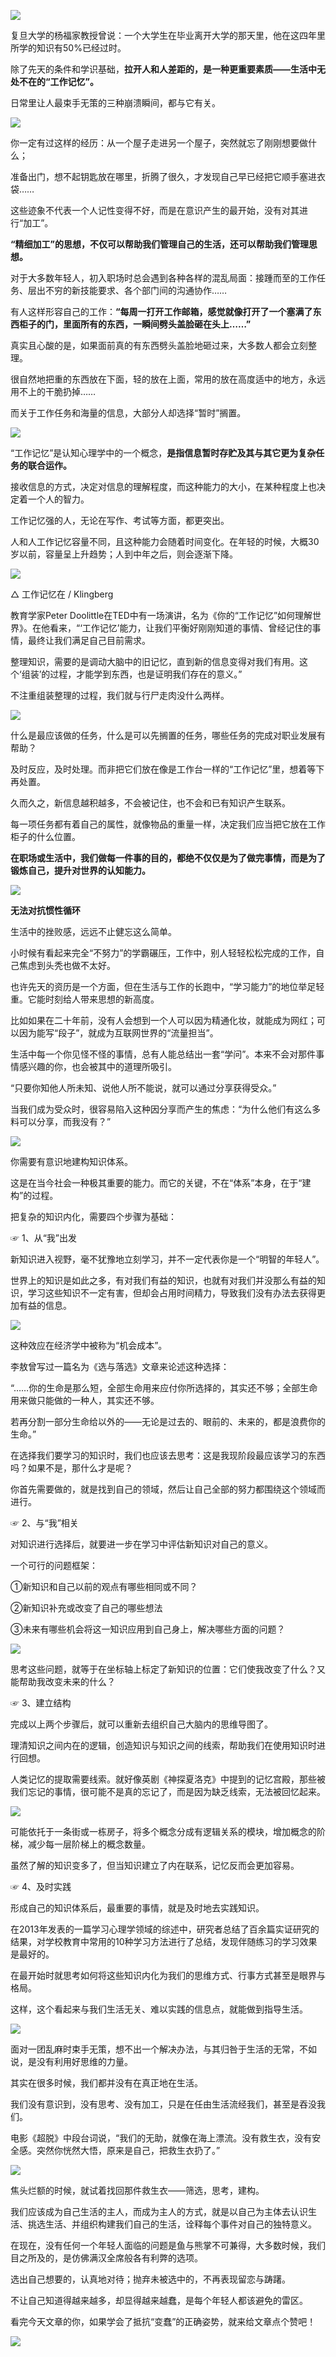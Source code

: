 ![](/images/IMG_1601.JPG)

复旦大学的杨福家教授曾说：一个大学生在毕业离开大学的那天里，他在这四年里所学的知识有50%已经过时。

除了先天的条件和学识基础，**拉开人和人差距的，是一种更重要素质——生活中无处不在的“工作记忆”。**

日常里让人最束手无策的三种崩溃瞬间，都与它有关。

![](/images/IMG_1602.PNG)

你一定有过这样的经历：从一个屋子走进另一个屋子，突然就忘了刚刚想要做什么；

准备出门，想不起钥匙放在哪里，折腾了很久，才发现自己早已经把它顺手塞进衣袋……

这些迹象不代表一个人记性变得不好，而是在意识产生的最开始，没有对其进行“加工”。

**“精细加工”的思想，不仅可以帮助我们管理自己的生活，还可以帮助我们管理思想。**

对于大多数年轻人，初入职场时总会遇到各种各样的混乱局面：接踵而至的工作任务、层出不穷的新技能要求、各个部门间的沟通协作……

有人这样形容自己的工作：**“每周一打开工作邮箱，感觉就像打开了一个塞满了东西柜子的门，里面所有的东西，一瞬间劈头盖脸砸在头上……”**

真实且心酸的是，如果面前真的有东西劈头盖脸地砸过来，大多数人都会立刻整理。

很自然地把重的东西放在下面，轻的放在上面，常用的放在高度适中的地方，永远用不上的干脆扔掉……

而关于工作任务和海量的信息，大部分人却选择“暂时”搁置。

![](/images/IMG_1603.JPG)

“工作记忆”是认知心理学中的一个概念，**是指信息暂时存贮及其与其它更为复杂任务的联合运作。**

接收信息的方式，决定对信息的理解程度，而这种能力的大小，在某种程度上也决定着一个人的智力。

工作记忆强的人，无论在写作、考试等方面，都更突出。

人和人工作记忆容量不同，且这种能力会随着时间变化。在年轻的时候，大概30岁以前，容量呈上升趋势；人到中年之后，则会逐渐下降。

![](/images/IMG_1604.JPG)

△ 工作记忆在 / Klingberg


教育学家Peter Doolittle在TED中有一场演讲，名为《你的“工作记忆”如何理解世界》。在他看来，“‘工作记忆’能力，让我们平衡好刚刚知道的事情、曾经记住的事情，最终让我们满足自己目前需求。

整理知识，需要的是调动大脑中的旧记忆，直到新的信息变得对我们有用。这个‘组装’的过程，才能学到东西，也是证明我们存在的意义。”

不注重组装整理的过程，我们就与行尸走肉没什么两样。

![](/images/IMG_1605.JPG)

什么是最应该做的任务，什么是可以先搁置的任务，哪些任务的完成对职业发展有帮助？

及时反应，及时处理。而非把它们放在像是工作台一样的“工作记忆”里，想着等下再处置。

久而久之，新信息越积越多，不会被记住，也不会和已有知识产生联系。

每一项任务都有着自己的属性，就像物品的重量一样，决定我们应当把它放在工作柜子的什么位置。

**在职场或生活中，我们做每一件事的目的，都绝不仅仅是为了做完事情，而是为了锻炼自己，提升对世界的认知能力。**

![](/images/IMG_1606.PNG)

**无法对抗惯性循环**

生活中的挫败感，远远不止健忘这么简单。

小时候有看起来完全“不努力”的学霸碾压，工作中，别人轻轻松松完成的工作，自己焦虑到头秃也做不太好。

也许先天的资历是一个方面，但在生活与工作的长跑中，“学习能力”的地位举足轻重。它能时刻给人带来思想的新高度。

比如如果在二十年前，没有人会想到一个人可以因为精通化妆，就能成为网红；可以因为能写“段子”，就成为互联网世界的“流量担当”。

生活中每一个你见怪不怪的事情，总有人能总结出一套“学问”。本来不会对那件事情感兴趣的你，也会被其中的道理所吸引。

“只要你知他人所未知、说他人所不能说，就可以通过分享获得受众。”

当我们成为受众时，很容易陷入这种因分享而产生的焦虑：“为什么他们有这么多料可以分享，而我没有？”

![](/images/IMG_1607.JPG)

你需要有意识地建构知识体系。

这是在当今社会一种极其重要的能力。而它的关键，不在“体系”本身，在于“建构”的过程。

把复杂的知识内化，需要四个步骤为基础：


☞ 1、从“我”出发

新知识进入视野，毫不犹豫地立刻学习，并不一定代表你是一个“明智的年轻人”。

世界上的知识是如此之多，有对我们有益的知识，也就有对我们并没那么有益的知识，学习这些知识不一定有害，但却会占用时间精力，导致我们没有办法去获得更加有益的信息。

![](/images/IMG_1608.JPG)

这种效应在经济学中被称为“机会成本”。

李敖曾写过一篇名为《选与落选》文章来论述这种选择：

“……你的生命是那么短，全部生命用来应付你所选择的，其实还不够；全部生命用来做只能做的一种人，其实还不够。

若再分割一部分生命给以外的——无论是过去的、眼前的、未来的，都是浪费你的生命。”

在选择我们要学习的知识时，我们也应该去思考：这是我现阶段最应该学习的东西吗？如果不是，那什么才是呢？

你首先需要做的，就是找到自己的领域，然后让自己全部的努力都围绕这个领域而进行。


☞ 2、与“我”相关

对知识进行选择后，就要进一步在学习中评估新知识对自己的意义。

一个可行的问题框架：

①新知识和自己以前的观点有哪些相同或不同？

②新知识补充或改变了自己的哪些想法

③未来有哪些机会将这一知识应用到自己身上，解决哪些方面的问题？

![](/images/IMG_1609.JPG)

思考这些问题，就等于在坐标轴上标定了新知识的位置：它们使我改变了什么？又能帮助我改变未来的什么？


☞ 3、建立结构

完成以上两个步骤后，就可以重新去组织自己大脑内的思维导图了。

理清知识之间内在的逻辑，创造知识与知识之间的线索，帮助我们在使用知识时进行回想。

人类记忆的提取需要线索。就好像英剧《神探夏洛克》中提到的记忆宫殿，那些被我们忘记的事情，很可能不是真的忘记了，而是因为缺乏线索，无法被回忆起来。

![](/images/IMG_1610.GIF)

可能依托于一条街或一栋房子，将多个概念分成有逻辑关系的模块，增加概念的阶梯，减少每一层阶梯上的概念数量。

虽然了解的知识变多了，但当知识建立了内在联系，记忆反而会更加容易。


☞ 4、及时实践

形成自己的知识体系后，最重要的事情，就是及时地去实践知识。

在2013年发表的一篇学习心理学领域的综述中，研究者总结了百余篇实证研究的结果，对学校教育中常用的10种学习方法进行了总结，发现伴随练习的学习效果是最好的。

在最开始时就思考如何将这些知识内化为我们的思维方式、行事方式甚至是眼界与格局。

这样，这个看起来与我们生活无关、难以实践的信息点，就能做到指导生活。

![](/images/IMG_1611.PNG)

面对一团乱麻时束手无策，想不出一个解决办法，与其归咎于生活的无常，不如说，是没有利用好思维的力量。

其实在很多时候，我们都并没有在真正地在生活。

我们没有意识到，没有思考、没有加工，只是在任由生活流经我们，甚至是吞没我们。

电影《超脱》中段台词说，“我们的无助，就像在海上漂流。没有救生衣，没有安全感。突然你恍然大悟，原来是自己，把救生衣扔了。”

![](/images/IMG_1612.JPG)

焦头烂额的时候，就试着找回那件救生衣——筛选，思考，建构。

我们应该成为自己生活的主人，而成为主人的方式，就是以自己为主体去认识生活、挑选生活、并组织构建我们自己的生活，诠释每个事件对自己的独特意义。

在现在，没有任何一个年轻人面临的问题是鱼与熊掌不可兼得，大多数时候，我们目之所及的，是仿佛满汉全席般各有利弊的选项。

选出自己想要的，认真地对待；抛弃未被选中的，不再表现留恋与踌躇。

不让自己知道得越来越多，却显得越来越蠢，是每个年轻人都该避免的雷区。

看完今天文章的你，如果学会了抵抗“变蠢”的正确姿势，就来给文章点个赞吧！

![](/images/IMG_1613.JPG)